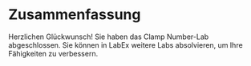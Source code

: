 # Zusammenfassung

Herzlichen Glückwunsch! Sie haben das Clamp Number-Lab abgeschlossen. Sie können in LabEx weitere Labs absolvieren, um Ihre Fähigkeiten zu verbessern.
